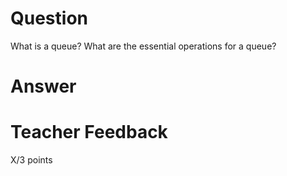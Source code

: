 # Question

What is a queue? What are the essential operations for a queue?

# Answer


# Teacher Feedback

X/3 points